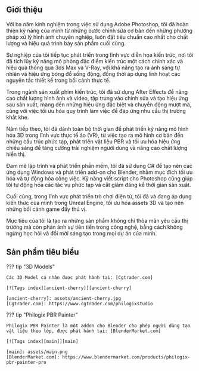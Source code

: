 ## Giới thiệu

Với ba năm kinh nghiệm trong việc sử dụng Adobe Photoshop, tôi đã hoàn thiện kỹ năng của mình từ những bước chỉnh sửa cơ bản đến những phương pháp xử lý hình ảnh chuyên nghiệp, luôn đặt tiêu chuẩn cao nhất cho chất lượng và hiệu quả trình bày sản phẩm cuối cùng. 

Sự nghiệp của tôi tiếp tục phát triển trong lĩnh vực diễn họa kiến trúc, nơi tôi đã tích lũy kỹ năng mô phỏng đặc điểm kiến trúc một cách chính xác và hiệu quả thông qua 3ds Max và V-Ray, với khả năng tạo ra ánh sáng tự nhiên và hiệu ứng bóng đổ sống động, đồng thời áp dụng linh hoạt các nguyên tắc thiết kế trong bối cảnh thực tế.

Trong ngành sản xuất phim kiến trúc, tôi đã sử dụng After Effects để nâng cao chất lượng hình ảnh và video, tập trung vào chỉnh sửa và tạo hiệu ứng sau sản xuất, mang đến những hiệu ứng đặc biệt và chuyển động mượt mà, cùng với việc tối ưu hóa quy trình làm việc để đáp ứng nhu cầu thị trường khắt khe.

Năm tiếp theo, tôi đã dành toàn bộ thời gian để phát triển kỹ năng mô hình hóa 3D trong lĩnh vực thực tế ảo (VR), từ việc tạo ra mô hình cơ bản đến những cấu trúc phức tạp, phát triển vật liệu PBR và tối ưu hóa hiệu ứng chiếu sáng để tăng cường trải nghiệm người dùng và nâng cao chất lượng hiển thị.

Đam mê lập trình và phát triển phần mềm, tôi đã sử dụng C# để tạo nên các ứng dụng Windows và phát triển add-on cho Blender, nhằm mục đích tối ưu hóa và tự động hóa công việc. Kỹ năng viết script cho Photoshop cũng giúp tôi tự động hóa các tác vụ phức tạp và cắt giảm đáng kể thời gian sản xuất.

Cuối cùng, trong lĩnh vực phát triển trò chơi điện tử, tôi đã và đang áp dụng kiến thức của mình trong Unreal Engine, tối ưu hóa assets 3D và tạo nên những bối cảnh game đầy thú vị. 

Mục tiêu của tôi là tạo ra những sản phẩm không chỉ thỏa mãn yêu cầu thị trường mà còn phản ánh sự tiên tiến trong công nghệ, bằng cách không ngừng học hỏi và đổi mới sáng tạo trong mọi dự án của mình.

## Sản phẩm tiêu biểu

??? tip "3D Models"

    Các 3D Model cá nhân được phát hành tại: [Cgtrader.com]

    [![Tags index][ancient-cherry]][ancient-cherry]

    [ancient-cherry]: assets/ancient-cherry.jpg
    [Cgtrader.com]: https://www.cgtrader.com/philogixstudio


??? tip "Philogix PBR Painter"

    Philogix PBR Painter là một addon cho Blender cho phép người dùng tạo vật liệu theo lớp, được phát hành tại: [BlenderMarket.com]

    [![Tags index][main]][main]

    [main]: assets/main.png
    [BlenderMarket.com]: https://www.blendermarket.com/products/philogix-pbr-painter-pro

    



